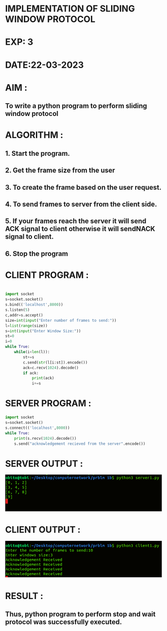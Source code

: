 # IMPLEMENTATION OF SLIDING WINDOW PROTOCOL

# EXP: 3

# DATE:22-03-2023

# AIM :
## To write a python program to perform sliding window protocol


# ALGORITHM :
## 1. Start the program.
## 2. Get the frame size from the user
## 3. To create the frame based on the user request.
## 4. To send frames to server from the client side.
## 5. If your frames reach the server it will send ACK signal to client otherwise it will sendNACK signal to client.

## 6. Stop the program

# CLIENT PROGRAM :
```PYTHON 3 

import socket
s=socket.socket()
s.bind(('localhost',8000))
s.listen(5)
c,addr=s.accept()
size=int(input("Enter number of frames to send:"))
l=list(range(size))
s=int(input("Enter Window Size:"))
st=0
i=0
while True:
	while(i<len(l)):
		st+=s
		c.send(str(l[i:st]).encode())
		ack=c.recv(1024).decode()
		if ack:
			print(ack)
			i+=s

```
# SERVER PROGRAM :
```PYTHON 3
import socket
s=socket.socket()
s.connect(('localhost',8000))
while True:
	print(s.recv(1024).decode())
	s.send("acknowledgement recieved from the server".encode())
```


# SERVER OUTPUT :
![output](S1.png)
# CLIENT OUTPUT :
![output](C1.png)



# RESULT :
## Thus, python program to perform stop and wait protocol was successfully executed.



